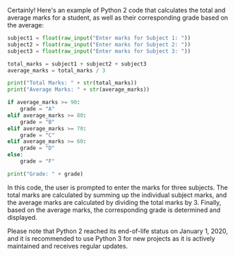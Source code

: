 Certainly! Here's an example of Python 2 code that calculates the total and average marks for a student, as well as their corresponding grade based on the average:

```python
subject1 = float(raw_input("Enter marks for Subject 1: "))
subject2 = float(raw_input("Enter marks for Subject 2: "))
subject3 = float(raw_input("Enter marks for Subject 3: "))

total_marks = subject1 + subject2 + subject3
average_marks = total_marks / 3

print("Total Marks: " + str(total_marks))
print("Average Marks: " + str(average_marks))

if average_marks >= 90:
    grade = "A"
elif average_marks >= 80:
    grade = "B"
elif average_marks >= 70:
    grade = "C"
elif average_marks >= 60:
    grade = "D"
else:
    grade = "F"

print("Grade: " + grade)
```

In this code, the user is prompted to enter the marks for three subjects. The total marks are calculated by summing up the individual subject marks, and the average marks are calculated by dividing the total marks by 3. Finally, based on the average marks, the corresponding grade is determined and displayed.

Please note that Python 2 reached its end-of-life status on January 1, 2020, and it is recommended to use Python 3 for new projects as it is actively maintained and receives regular updates.
